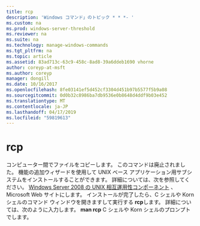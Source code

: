 ```yaml
---
title: rcp
description: 'Windows コマンド」のトピック * * *- '
ms.custom: na
ms.prod: windows-server-threshold
ms.reviewer: na
ms.suite: na
ms.technology: manage-windows-commands
ms.tgt_pltfrm: na
ms.topic: article
ms.assetid: 83ad713c-63c9-458c-8ad8-39a6ddeb1690 vhorne
author: coreyp-at-msft
ms.author: coreyp
manager: dongill
ms.date: 10/16/2017
ms.openlocfilehash: 8fe03141ef5d452cf3304d451b97b5577f5b9a08
ms.sourcegitcommit: 0d0b32c8986ba7db9536e0b8648d4ddf9b03e452
ms.translationtype: MT
ms.contentlocale: ja-JP
ms.lasthandoff: 04/17/2019
ms.locfileid: "59819613"
---
```

# <a name="rcp"></a>rcp



コンピューター間でファイルをコピーします。 このコマンドは廃止されました。 機能の追加ウィザードを使用して UNIX ベース アプリケーション用サブシステムをインストールすることができます。 詳細については、次を参照してください。 [Windows Server 2008 の UNIX 相互運用性コンポーネント](https://go.microsoft.com/fwlink/?LinkId=191835) 、Microsoft Web サイトにします。 インストールが完了したら、C シェルや Korn シェルのコマンド ウィンドウを開きますして実行する **rcp**します。 詳細については、次のように入力します。 **man rcp** C シェルや Korn シェルのプロンプトでします。